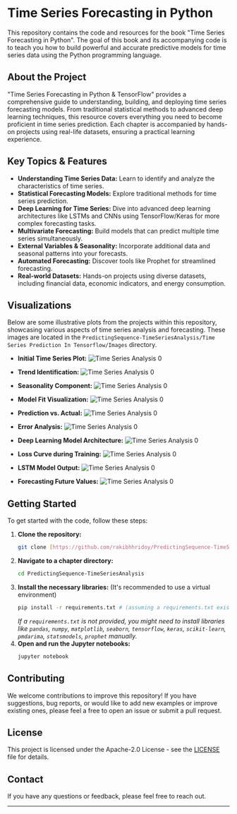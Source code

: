 # Time Series Forecasting in Python

This repository contains the code and resources for the book "Time Series Forecasting in Python". The goal of this book and its accompanying code is to teach you how to build powerful and accurate predictive models for time series data using the Python programming language.

## About the Project

"Time Series Forecasting in Python & TensorFlow" provides a comprehensive guide to understanding, building, and deploying time series forecasting models. From traditional statistical methods to advanced deep learning techniques, this resource covers everything you need to become proficient in time series prediction. Each chapter is accompanied by hands-on projects using real-life datasets, ensuring a practical learning experience.

## Key Topics & Features

* **Understanding Time Series Data:** Learn to identify and analyze the characteristics of time series.
* **Statistical Forecasting Models:** Explore traditional methods for time series prediction.
* **Deep Learning for Time Series:** Dive into advanced deep learning architectures like LSTMs and CNNs using TensorFlow/Keras for more complex forecasting tasks.
* **Multivariate Forecasting:** Build models that can predict multiple time series simultaneously.
* **External Variables & Seasonality:** Incorporate additional data and seasonal patterns into your forecasts.
* **Automated Forecasting:** Discover tools like Prophet for streamlined forecasting.
* **Real-world Datasets:** Hands-on projects using diverse datasets, including financial data, economic indicators, and energy consumption.

## Visualizations

Below are some illustrative plots from the projects within this repository, showcasing various aspects of time series analysis and forecasting. These images are located in the `PredictingSequence-TimeSeriesAnalysis/Time Series Prediction In Tensorflow/Images` directory.

* **Initial Time Series Plot:**
    ![Time Series Analysis 0](TimeSeriesPredictionInTensorflow/Images/TSA0.png)

* **Trend Identification:**
    ![Time Series Analysis 0](TimeSeriesPredictionInTensorflow/Images/TSA1.png)

* **Seasonality Component:**
    ![Time Series Analysis 0](TimeSeriesPredictionInTensorflow/Images/TSA2.png)

* **Model Fit Visualization:**
    ![Time Series Analysis 0](TimeSeriesPredictionInTensorflow/Images/TSA3.png)

* **Prediction vs. Actual:**
    ![Time Series Analysis 0](TimeSeriesPredictionInTensorflow/Images/TSA4.png)

* **Error Analysis:**
    ![Time Series Analysis 0](TimeSeriesPredictionInTensorflow/Images/TSA5.png)

* **Deep Learning Model Architecture:**
    ![Time Series Analysis 0](TimeSeriesPredictionInTensorflow/Images/TSA6.png)

* **Loss Curve during Training:**
    ![Time Series Analysis 0](TimeSeriesPredictionInTensorflow/Images/TSA7.png)

* **LSTM Model Output:**
    ![Time Series Analysis 0](TimeSeriesPredictionInTensorflow/Images/TSA8.png)

* **Forecasting Future Values:**
    ![Time Series Analysis 0](TimeSeriesPredictionInTensorflow/Images/TSA9.png)

## Getting Started

To get started with the code, follow these steps:

1.  **Clone the repository:**
    ```bash
    git clone [https://github.com/rakibhhridoy/PredictingSequence-TimeSeriesAnalysis.git](https://github.com/rakibhhridoy/PredictingSequence-TimeSeriesAnalysis.git)
    ```
2.  **Navigate to a chapter directory:**
    ```bash
    cd PredictingSequence-TimeSeriesAnalysis
    ```
3.  **Install the necessary libraries:**
    (It's recommended to use a virtual environment)
    ```bash
    pip install -r requirements.txt # (assuming a requirements.txt exists in each chapter or root)
    ```
    *If a `requirements.txt` is not provided, you might need to install libraries like `pandas`, `numpy`, `matplotlib`, `seaborn`, `tensorflow`, `keras`, `scikit-learn`, `pmdarima`, `statsmodels`, `prophet` manually.*
4.  **Open and run the Jupyter notebooks:**
    ```bash
    jupyter notebook
    ```

## Contributing

We welcome contributions to improve this repository! If you have suggestions, bug reports, or would like to add new examples or improve existing ones, please feel a free to open an issue or submit a pull request.

## License

This project is licensed under the Apache-2.0 License - see the [LICENSE](LICENSE) file for details.

## Contact

If you have any questions or feedback, please feel free to reach out.

---